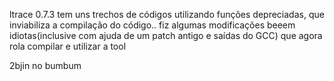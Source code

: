 ltrace 0.7.3 tem uns trechos de códigos utilizando funções depreciadas, que inviabiliza a compilação do código.. fiz algumas modificações beeem idiotas(inclusive com ajuda de um patch antigo e saídas do GCC) que agora rola compilar e utilizar a tool 

2bjin no bumbum
